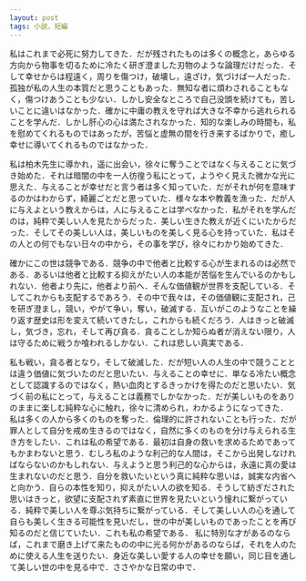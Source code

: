 ```yaml
---
layout: post
tags: 小説，短編
---
```


私はこれまで必死に努力してきた．だが残されたものは多くの概念と，あらゆる方向から物事を切るために冷たく研ぎ澄ました刃物のような論理だけだった．そして幸せからは程遠く，周りを傷つけ，破壊し，遠ざけ，気づけば一人だった．孤独が私の人生の本質だと思うこともあった．無知な者に煩わされることもなく，傷つけあうことも少ない．しかし安全なところで自己没頭を続けても，苦しいことに違いはなかった．確かに中庸の教えを守れば大きな不幸から逃れられることを学んだ．しかし肝心の心は満たされなかった．知的な楽しみの時間も，私を慰めてくれるものではあったが，苦悩と虚無の間を行き来するばかりで，癒し幸せに導いてくれるものではなかった．

私は柏木先生に導かれ，遥に出会い，徐々に奪うことではなく与えることに気づき始めた．それは暗闇の中を一人彷徨う私にとって，ようやく見えた微かな光に思えた．与えることが幸せだと言う者は多く知っていた．だがそれが何を意味するのかはわからず，綺麗ごとだと思っていた．様々な本や教義を漁った．だが人に与えよという教えからは，人に与えることは学べなかった．私がそれを学んだのは，純粋で美しい人を見たからだった．美しい生きた教えが近くにいたからだった．そしてその美しい人は，美しいものを美しく見る心を持っていた．私はその人との何でもない日々の中から，その事を学び，徐々にわかり始めてきた．

確かにこの世は競争である．競争の中で他者と比較する心が生まれるのは必然である．あるいは他者と比較する抑えがたい人の本能が苦悩を生んでいるのかもしれない．他者より先に，他者より前へ．そんな価値観が世界を支配している．そしてこれからも支配するであろう．その中で我々は，その価値観に支配され，己を研ぎ澄まし，競い，やがて争い，奪い，破滅する．互いがこのようなことを繰り返す歴史は形を変えて続いてきたし，これからも続くだろう．人はきっと破滅し，気づき，忘れ，そして再び貪る．貪ることしか知らぬ者が消えない限り，人は守るために戦うか喰われるしかない．これは悲しい真実である．

私も戦い，貪る者となり，そして破滅した．だが短い人の人生の中で競うこととは違う価値に気づいたのだと思いたい．与えることの幸せに．単なる冷たい概念として認識するのではなく，熱い血肉とするきっかけを得たのだと思いたい．気づく前の私にとって，与えることは義務でしかなかった．だが美しいものをありのままに楽しむ純粋な心に触れ，徐々に清められ，わかるようになってきた．
私は多くの人から多くのものを奪った．倫理的に許されないことも行った．だが罪人として自分を戒め生きるのではなく，自然に多くのものを分け与えられる生き方をしたい．これは私の希望である．最初は自身の救いを求めるためであってもかまわないと思う．むしろ私のような利己的な人間は，そこから出発しなければならないのかもしれない．与えようと思う利己的な心からは，永遠に真の愛は生まれないのだと思う．自分を救いたいという真に純粋な思いは，誠実な内省へと向かう．自らの本性を知り，抑えがたい人の欲を知る．そうして紡ぎだされた思いはきっと，欲望に支配されず素直に世界を見たいという憧れに繋がっている．純粋で美しい人を尊ぶ気持ちに繋がっている．そして美しい人の心を通して自らも美しく生きる可能性を見いだし，世の中が美しいものであったことを再び知るのだと信じていたい．これも私の希望である．
私に特別な才があるのならば，これまで磨き上げて来たものの中に光る何かがあるのならば，それを人のために使える人生を送りたい．身近な美しい愛する人の幸せを願い，同じ目を通して美しい世の中を見る中で．ささやかな日常の中で．